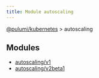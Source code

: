 ```yaml
---
title: Module autoscaling
---
```


<a href="../index.html">@pulumi/kubernetes</a> &gt; autoscaling


<h2 class="pdoc-module-header">Modules</h2>

* <a href="v1">autoscaling/v1</a>
* <a href="v2beta1">autoscaling/v2beta1</a>

